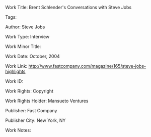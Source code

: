 Work Title: Brent Schlender's Conversations with Steve Jobs 

Tags: 

Author: Steve Jobs

Work Type: Interview 

Work Minor Title:  

Work Date: October, 2004

Work Link: http://www.fastcompany.com/magazine/165/steve-jobs-highlights 

Work ID:  

Work Rights:  Copyright

Work Rights Holder:  Mansueto Ventures

Publisher:  Fast Company

Publisher City:  New York, NY

Work Notes: 

